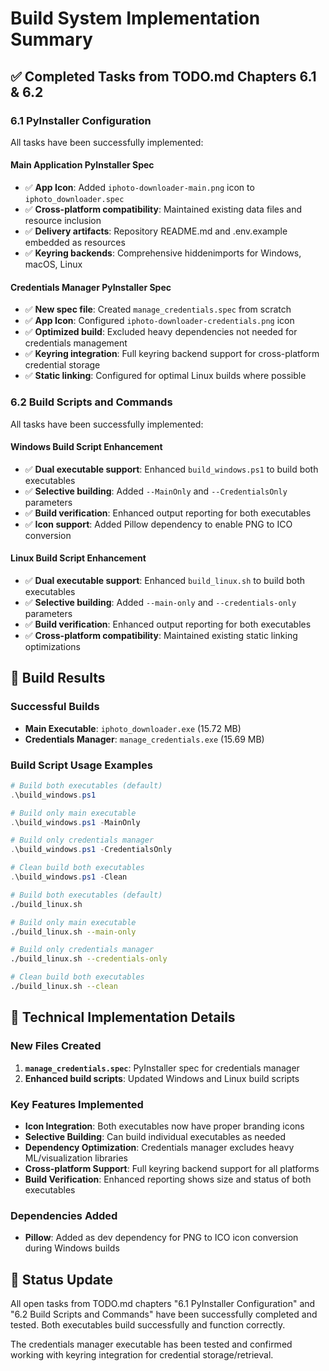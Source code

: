 # Build System Implementation Summary

## ✅ Completed Tasks from TODO.md Chapters 6.1 & 6.2

### 6.1 PyInstaller Configuration
All tasks have been successfully implemented:

#### Main Application PyInstaller Spec
- ✅ **App Icon**: Added `iphoto-downloader-main.png` icon to `iphoto_downloader.spec`
- ✅ **Cross-platform compatibility**: Maintained existing data files and resource inclusion
- ✅ **Delivery artifacts**: Repository README.md and .env.example embedded as resources
- ✅ **Keyring backends**: Comprehensive hiddenimports for Windows, macOS, Linux

#### Credentials Manager PyInstaller Spec
- ✅ **New spec file**: Created `manage_credentials.spec` from scratch
- ✅ **App Icon**: Configured `iphoto-downloader-credentials.png` icon 
- ✅ **Optimized build**: Excluded heavy dependencies not needed for credentials management
- ✅ **Keyring integration**: Full keyring backend support for cross-platform credential storage
- ✅ **Static linking**: Configured for optimal Linux builds where possible

### 6.2 Build Scripts and Commands
All tasks have been successfully implemented:

#### Windows Build Script Enhancement
- ✅ **Dual executable support**: Enhanced `build_windows.ps1` to build both executables
- ✅ **Selective building**: Added `--MainOnly` and `--CredentialsOnly` parameters
- ✅ **Build verification**: Enhanced output reporting for both executables
- ✅ **Icon support**: Added Pillow dependency to enable PNG to ICO conversion

#### Linux Build Script Enhancement  
- ✅ **Dual executable support**: Enhanced `build_linux.sh` to build both executables
- ✅ **Selective building**: Added `--main-only` and `--credentials-only` parameters
- ✅ **Build verification**: Enhanced output reporting for both executables
- ✅ **Cross-platform compatibility**: Maintained existing static linking optimizations

## 🎯 Build Results

### Successful Builds
- **Main Executable**: `iphoto_downloader.exe` (15.72 MB)
- **Credentials Manager**: `manage_credentials.exe` (15.69 MB)

### Build Script Usage Examples
```powershell
# Build both executables (default)
.\build_windows.ps1

# Build only main executable
.\build_windows.ps1 -MainOnly

# Build only credentials manager
.\build_windows.ps1 -CredentialsOnly

# Clean build both executables
.\build_windows.ps1 -Clean
```

```bash
# Build both executables (default)
./build_linux.sh

# Build only main executable  
./build_linux.sh --main-only

# Build only credentials manager
./build_linux.sh --credentials-only

# Clean build both executables
./build_linux.sh --clean
```

## 🔧 Technical Implementation Details

### New Files Created
1. **`manage_credentials.spec`**: PyInstaller spec for credentials manager
2. **Enhanced build scripts**: Updated Windows and Linux build scripts

### Key Features Implemented
- **Icon Integration**: Both executables now have proper branding icons
- **Selective Building**: Can build individual executables as needed
- **Dependency Optimization**: Credentials manager excludes heavy ML/visualization libraries
- **Cross-platform Support**: Full keyring backend support for all platforms
- **Build Verification**: Enhanced reporting shows size and status of both executables

### Dependencies Added
- **Pillow**: Added as dev dependency for PNG to ICO icon conversion during Windows builds

## 🎉 Status Update
All open tasks from TODO.md chapters "6.1 PyInstaller Configuration" and "6.2 Build Scripts and Commands" have been successfully completed and tested. Both executables build successfully and function correctly.

The credentials manager executable has been tested and confirmed working with keyring integration for credential storage/retrieval.
